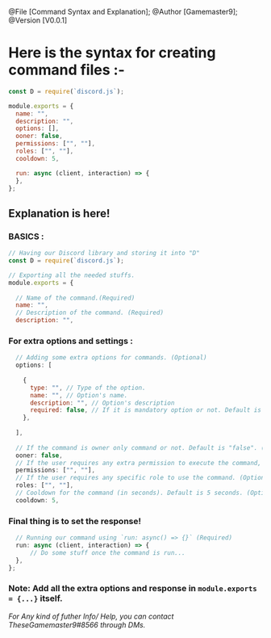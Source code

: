 @File [Command Syntax and Explanation];
@Author [Gamemaster9];
@Version [V0.0.1]

# Here is the syntax for creating command files :-

```js
const D = require(`discord.js`);

module.exports = {
  name: "",
  description: "",
  options: [],
  ooner: false,
  permissions: ["", ""],
  roles: ["", ""],
  cooldown: 5,

  run: async (client, interaction) => {
  },
};
```

## **Explanation is here!**

### __BASICS__ :
```js
// Having our Discord library and storing it into "D"
const D = require(`discord.js`);

// Exporting all the needed stuffs.
module.exports = {
  
  // Name of the command.(Required)
  name: "",
  // Description of the command. (Required)
  description: "",
```
### __For extra options and settings__ :
```js
  // Adding some extra options for commands. (Optional)
  options: [
  
    {
      type: "", // Type of the option.
      name: "", // Option's name.
      description: "", // Option's description
      required: false, // If it is mandatory option or not. Default is "false".
    },
  
  ],
  
  // If the command is owner only command or not. Default is "false". (Optional)
  ooner: false,
  // If the user requires any extra permission to execute the command, to make admin commands, etc. (Optional)
  permissions: ["", ""],
  // If the user requires any specific role to use the command. (Optional)
  roles: ["", ""],
  // Cooldown for the command (in seconds). Default is 5 seconds. (Optional)
  cooldown: 5,
```
### __Final thing is to set the response!__
```js
  // Running our command using `run: async() => {}` (Required)
  run: async (client, interaction) => {
      // Do some stuff once the command is run...
  },
};
```

### **Note:** Add all the extra options and response in  `module.exports = {...}` itself.

*For Any kind of futher Info/ Help, you can contact TheseGamemaster9#8566 through DMs.*
